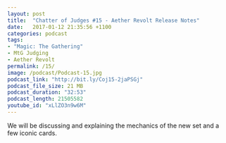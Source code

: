 ```yaml
---
layout: post
title:  "Chatter of Judges #15 - Aether Revolt Release Notes"
date:   2017-01-12 21:35:56 +1100
categories: podcast
tags:
- "Magic: The Gathering"
- MtG Judging
- Aether Revolt
permalink: /15/
image: /podcast/Podcast-15.jpg
podcast_link: "http://bit.ly/Coj15-2jaPSGj"
podcast_file_size: 21 MB
podcast_duration: "32:53"
podcast_length: 21505582
youtube_id: "xLlZO3n9w6M"
---
```


We will be discussing and explaining the mechanics of the new set and a few iconic cards.
